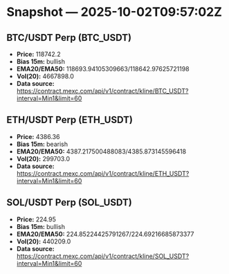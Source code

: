 # Snapshot — 2025-10-02T09:57:02Z

## BTC/USDT Perp (BTC_USDT)
- **Price:** 118742.2
- **Bias 15m:** bullish
- **EMA20/EMA50:** 118693.94105309663/118642.97625721198
- **Vol(20):** 4667898.0
- **Data source:** https://contract.mexc.com/api/v1/contract/kline/BTC_USDT?interval=Min1&limit=60

## ETH/USDT Perp (ETH_USDT)
- **Price:** 4386.36
- **Bias 15m:** bearish
- **EMA20/EMA50:** 4387.217500488083/4385.873145596418
- **Vol(20):** 299703.0
- **Data source:** https://contract.mexc.com/api/v1/contract/kline/ETH_USDT?interval=Min1&limit=60

## SOL/USDT Perp (SOL_USDT)
- **Price:** 224.95
- **Bias 15m:** bullish
- **EMA20/EMA50:** 224.85224425791267/224.69216685873377
- **Vol(20):** 440209.0
- **Data source:** https://contract.mexc.com/api/v1/contract/kline/SOL_USDT?interval=Min1&limit=60
